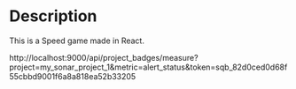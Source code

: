 # Description

This is a Speed game made in React.

http://localhost:9000/api/project_badges/measure?project=my_sonar_project_1&metric=alert_status&token=sqb_82d0ced0d68f55cbbd9001f6a8a818ea52b33205
